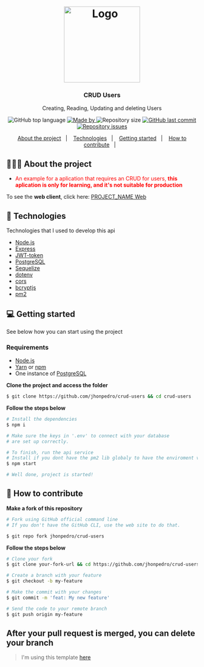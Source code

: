 <h1 align="center">
	<img alt="Logo" src="https://user-images.githubusercontent.com/64690421/88062666-83a18400-cb3f-11ea-9103-b6844af27c06.png" width="200px" />
</h1>

<h3 align="center">
  CRUD Users
</h3>

<p align="center">Creating, Reading, Updating and deleting Users</p>

<p align="center">
  <img alt="GitHub top language" src="https://img.shields.io/github/languages/top/jhonpedro/crud-users">

  <a href="https://github.com/jhonpedro">
    <img alt="Made by" src="https://img.shields.io/badge/made%20by-joão%pedro-gree">
  </a>
  
  <img alt="Repository size" src="https://img.shields.io/github/repo-size/jhonpedro/crud-users">
  
  <a href="https://github.com/jhonpedro/crud-users/commits/master">
    <img alt="GitHub last commit" src="https://img.shields.io/github/last-commit/jhonpedro/crud-users">
  </a>
  
  <a href="https://github.com/jhonpedro/crud-users/issues">
    <img alt="Repository issues" src="https://img.shields.io/github/issues/jhonpedro/crud-users">
  </a>

</p>

<p align="center">
  <a href="#-about-the-project">About the project</a>&nbsp;&nbsp;&nbsp;|&nbsp;&nbsp;&nbsp;
  <a href="#-technologies">Technologies</a>&nbsp;&nbsp;&nbsp;|&nbsp;&nbsp;&nbsp;
  <a href="#-getting-started">Getting started</a>&nbsp;&nbsp;&nbsp;|&nbsp;&nbsp;&nbsp;
  <a href="#-how-to-contribute">How to contribute</a>&nbsp;&nbsp;&nbsp;|&nbsp;&nbsp;&nbsp;
</p>

## 👨🏻‍💻 About the project

- <p style="color: red;">An example for a aplication that requires an CRUD for users, <strong>this aplication is only for learning, and it's not suitable for production</strong></p>

To see the **web client**, click here: [PROJECT_NAME Web](https://github/jhonpedro/crud-users/backend/readme.md)</br>

## 🚀 Technologies

Technologies that I used to develop this api

- [Node.js](https://nodejs.org/en/)
- [Express](https://expressjs.com/pt-br/)
- [JWT-token](https://jwt.io/)
- [PostgreSQL](https://www.postgresql.org/)
- [Sequelize](https://sequelize.org/)
- [dotenv](https://github.com/motdotla/dotenv)
- [cors](https://github.com/expressjs/cors)
- [bcryptjs](https://github.com/dcodeIO/bcrypt.js/)
- [pm2](https://github.com/Unitech/pm2)

## 💻 Getting started

See below how you can start using the project

### Requirements

- [Node.js](https://nodejs.org/en/)
- [Yarn](https://classic.yarnpkg.com/) or [npm](https://www.npmjs.com/)
- One instance of [PostgreSQL](https://www.postgresql.org/)

**Clone the project and access the folder**

```bash
$ git clone https://github.com/jhonpedro/crud-users && cd crud-users
```

**Follow the steps below**

```bash
# Install the dependencies
$ npm i

# Make sure the keys in '.env' to connect with your database
# are set up correctly.

# To finish, run the api service
# Install if you dont have the pm2 lib globaly to have the enviroment variable in start script
$ npm start

# Well done, project is started!
```

## 🤔 How to contribute

**Make a fork of this repository**

```bash
# Fork using GitHub official command line
# If you don't have the GitHub CLI, use the web site to do that.

$ git repo fork jhonpedro/crud-users
```

**Follow the steps below**

```bash
# Clone your fork
$ git clone your-fork-url && cd https://github.com/jhonpedro/crud-users

# Create a branch with your feature
$ git checkout -b my-feature

# Make the commit with your changes
$ git commit -m 'feat: My new feature'

# Send the code to your remote branch
$ git push origin my-feature
```

After your pull request is merged, you can delete your branch
---

> I'm using this template [here](https://github.com/EliasGcf/readme-template/tree/master/templates)
